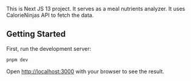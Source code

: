 This is Next JS 13 project. It serves as a meal nutrients analyzer. It uses CalorieNinjas API to fetch the data.
## Getting Started

First, run the development server:

```bash
pnpm dev
```

Open [http://localhost:3000](http://localhost:3000) with your browser to see the result.

